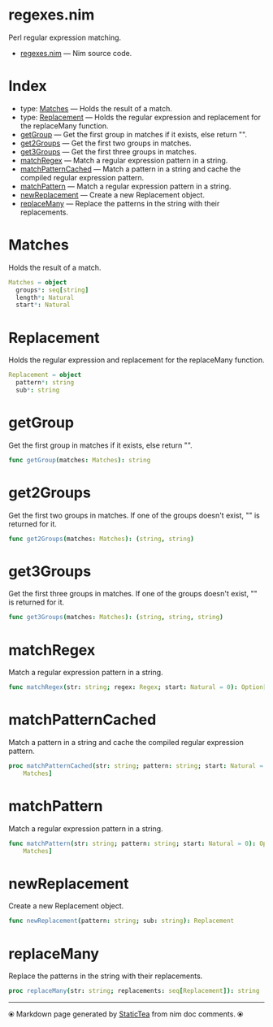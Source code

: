 # regexes.nim

Perl regular expression matching.

* [regexes.nim](../src/regexes.nim) &mdash; Nim source code.
# Index

* type: [Matches](#matches) &mdash; Holds the result of a match.
* type: [Replacement](#replacement) &mdash; Holds the regular expression and replacement for the replaceMany function.
* [getGroup](#getgroup) &mdash; Get the first group in matches if it exists, else return "".
* [get2Groups](#get2groups) &mdash; Get the first two groups in matches.
* [get3Groups](#get3groups) &mdash; Get the first three groups in matches.
* [matchRegex](#matchregex) &mdash; Match a regular expression pattern in a string.
* [matchPatternCached](#matchpatterncached) &mdash; Match a pattern in a string and cache the compiled regular expression pattern.
* [matchPattern](#matchpattern) &mdash; Match a regular expression pattern in a string.
* [newReplacement](#newreplacement) &mdash; Create a new Replacement object.
* [replaceMany](#replacemany) &mdash; Replace the patterns in the string with their replacements.

# Matches

Holds the result of a match.

```nim
Matches = object
  groups*: seq[string]
  length*: Natural
  start*: Natural

```

# Replacement

Holds the regular expression and replacement for the replaceMany function.

```nim
Replacement = object
  pattern*: string
  sub*: string

```

# getGroup

Get the first group in matches if it exists, else return "".

```nim
func getGroup(matches: Matches): string
```

# get2Groups

Get the first two groups in matches. If one of the groups doesn't exist, "" is returned for it.

```nim
func get2Groups(matches: Matches): (string, string)
```

# get3Groups

Get the first three groups in matches. If one of the groups doesn't exist, "" is returned for it.

```nim
func get3Groups(matches: Matches): (string, string, string)
```

# matchRegex

Match a regular expression pattern in a string.

```nim
func matchRegex(str: string; regex: Regex; start: Natural = 0): Option[Matches]
```

# matchPatternCached

Match a pattern in a string and cache the compiled regular expression pattern.

```nim
proc matchPatternCached(str: string; pattern: string; start: Natural = 0): Option[
    Matches]
```

# matchPattern

Match a regular expression pattern in a string.

```nim
func matchPattern(str: string; pattern: string; start: Natural = 0): Option[
    Matches]
```

# newReplacement

Create a new Replacement object.

```nim
func newReplacement(pattern: string; sub: string): Replacement
```

# replaceMany

Replace the patterns in the string with their replacements.

```nim
proc replaceMany(str: string; replacements: seq[Replacement]): string
```


---
⦿ Markdown page generated by [StaticTea](https://github.com/flenniken/statictea/) from nim doc comments. ⦿
